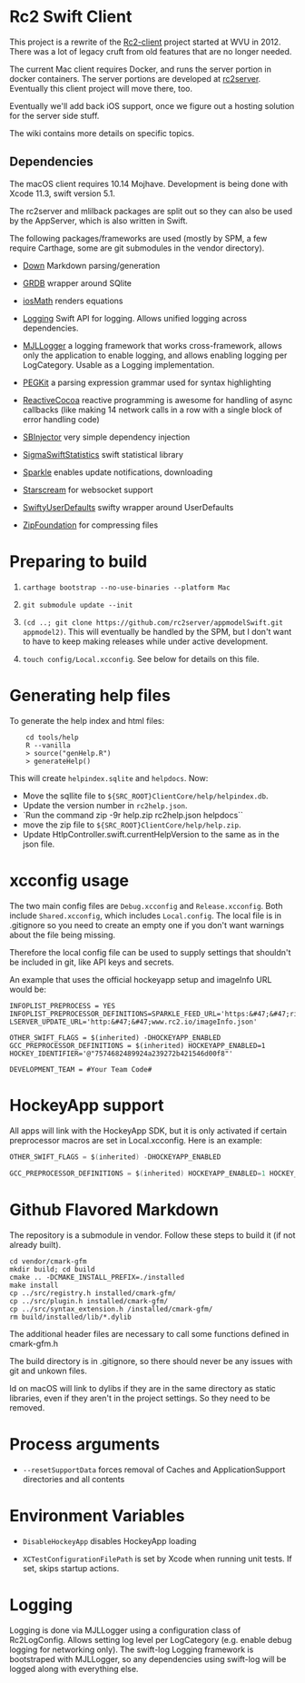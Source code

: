 # Rc2 Swift Client

This project is a rewrite of the [Rc2-client](https://github.com/wvuRc2/rc2client) project started at WVU in 2012. There was a lot of legacy cruft from old features that are no longer needed.

The current Mac client requires Docker, and runs the server portion in docker containers. The server portions are developed at [rc2server](https://github.com/rc2server/rc2). Eventually this client project will move there, too.

Eventually we'll add back iOS support, once we figure out a hosting solution for the server side stuff.

The wiki contains more details on specific topics.

## Dependencies

The macOS client requires 10.14 Mojhave. Development is being done with Xcode 11.3, swift version 5.1.

The rc2server and mlilback packages are split out so they can also be used by the AppServer, which is also written in Swift.

The following packages/frameworks are used (mostly by SPM, a few require Carthage, some are git submodules in the vendor directory). 

* [Down](https://github.com/iwasrobbed/Down.git) Markdown parsing/generation

* [GRDB](https://github.com/groue/GRDB.swift) wrapper around SQlite

* [iosMath](https://github.com/kostub/iosMath.git) renders equations

* [Logging](https://github.com/apple/swift-log.git) Swift API for logging. Allows unified logging across dependencies.

* [MJLLogger](https://github.com/mlilback/MJLLogger.git) a logging framework that works cross-framework, allows only the application to enable logging, and allows enabling logging per LogCategory. Usable as a Logging implementation.

* [PEGKit](https://github.com/itod/pegkit.git) a parsing expression grammar used for syntax highlighting

* [ReactiveCocoa](https://github.com/ReactiveCocoa/ReactiveCocoa) reactive programming is awesome for handling of async callbacks (like making 14 network calls in a row with a single block of error handling code)

* [SBInjector](https://github.com/mlilback/SBInjector.git) very simple dependency injection

* [SigmaSwiftStatistics](https://github.com/evgenyneu/SigmaSwiftStatistics.git) swift statistical library

* [Sparkle](https://sparkle-project.org/) enables update notifications, downloading

* [Starscream](https://github.com/daltoniam/Starscream) for websocket support

* [SwiftyUserDefaults](https://github.com/sunshinejr/SwiftyUserDefaults.git) swifty wrapper around UserDefaults

* [ZipFoundation](https://github.com/weichsel/ZIPFoundation.git) for compressing files

# Preparing to build

1. `carthage bootstrap --no-use-binaries --platform Mac`

2. `git submodule update --init`

3. `(cd ..; git clone https://github.com/rc2server/appmodelSwift.git appmodel2)`. This will eventually be handled by the SPM, but I don't want to have to keep making releases while under active development.

4. `touch config/Local.xcconfig`. See below for details on this file.

# Generating help files

To generate the help index and html files:
```
	cd tools/help
	R --vanilla
	> source("genHelp.R")
	> generateHelp()
```

This will create `helpindex.sqlite` and `helpdocs`. Now:

* Move the sqllite file to `${SRC_ROOT}ClientCore/help/helpindex.db`. 
* Update the version number in `rc2help.json`. 
* `Run the command zip -9r help.zip rc2help.json helpdocs`` 
* move the zip file to `${SRC_ROOT}ClientCore/help/help.zip`. 
* Update HtlpController.swift.currentHelpVersion to the same as in the json file.

# xcconfig usage

The two main config files are `Debug.xcconfig` and `Release.xcconfig`. Both include `Shared.xcconfig`, which includes `Local.config`. The local file is in .gitignore so you need to create an empty one if you don't want warnings about the file being missing.

Therefore the local config file can be used to supply settings that shouldn't be included in git, like API keys and secrets.

An example that uses the official hockeyapp setup and imageInfo URL would be:

	INFOPLIST_PREPROCESS = YES
	INFOPLIST_PREPROCESSOR_DEFINITIONS=SPARKLE_FEED_URL='https:&#47;&#47;rink.hockeyapp.net/api/2/apps/7574682489924a239272b421546d00f8' LSERVER_UPDATE_URL='http:&#47;&#47;www.rc2.io/imageInfo.json'
 
	OTHER_SWIFT_FLAGS = $(inherited) -DHOCKEYAPP_ENABLED 
	GCC_PREPROCESSOR_DEFINITIONS = $(inherited) HOCKEYAPP_ENABLED=1 HOCKEY_IDENTIFIER='@"7574682489924a239272b421546d00f8"'

	DEVELOPMENT_TEAM = #Your Team Code#

# HockeyApp support

All apps will link with the HockeyApp SDK, but it is only activated if certain preprocessor macros are set in Local.xcconfig. Here is an example:

```C
OTHER_SWIFT_FLAGS = $(inherited) -DHOCKEYAPP_ENABLED
 
GCC_PREPROCESSOR_DEFINITIONS = $(inherited) HOCKEYAPP_ENABLED=1 HOCKEY_IDENTIFIER='@"7574682489924a239272b421546d00f8"'
```
# Github Flavored Markdown

The repository is a submodule in vendor. Follow these steps to build it (if not already built).

```
cd vendor/cmark-gfm
mkdir build; cd build
cmake .. -DCMAKE_INSTALL_PREFIX=./installed
make install
cp ../src/registry.h installed/cmark-gfm/
cp ../src/plugin.h installed/cmark-gfm/
cp ../src/syntax_extension.h /installed/cmark-gfm/
rm build/installed/lib/*.dylib
```

The additional header files are necessary to call some functions defined in cmark-gfm.h

The build directory is in .gitignore, so there should never be any issues with git and unkown files.

ld on macOS will link to dylibs if they are in the same directory as static libraries, even if they aren't in the project settings. So they need to be removed.

# Process arguments

* `--resetSupportData` forces removal of Caches and ApplicationSupport directories and all contents

# Environment Variables

* `DisableHockeyApp` disables HockeyApp loading

* `XCTestConfigurationFilePath` is set by Xcode when running unit tests. If set, skips startup actions.

# Logging

Logging is done via MJLLogger using a configuration class of Rc2LogConfig. Allows setting log level per LogCategory (e.g. enable debug logging for networking only). The swift-log Logging framework is bootstraped with MJLLogger, so any dependencies using swift-log will be logged along with everything else.

